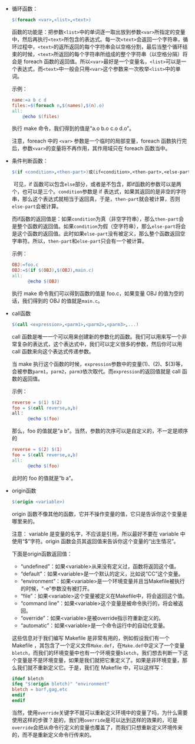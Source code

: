 - 循环函数：

  ```makefile
  $(foreach <var>,<list>,<text>)
  ```

  函数的功能是：把参数`<list>`中的单词逐一取出放到参数`<var>`所指定的变量中，然后再执行`<text>`所包含的表达式。每一次`<text>`会返回一个字符串，循环过程中，`<text>`的返所返回的每个字符串会以空格分割，最后当整个循环结束的时候，`<text>`所返回的每个字符串所组成的整个字符串（以空格分隔）将会是 foreach 函数的返回值。所以`<var>`最好是一个变量名，`<list>`可以是一个表达式，而`<text>`中一般会只用`<var>`这个参数来一次枚举`<list>`中的单词。

  示例：

  ```makefile
  name:=a b c d
  files:=$(foreach n,$(names),$(n).o)
  all:
      @echo $(files)
  ```

  执行 make 命令，我们得到的值是“a.o b.o c.o d.o”。

  注意，foreach 中的 `<var>` 参数是一个临时的局部变量，foreach 函数执行完后，参数`<var>`的变量将不再作用，其作用域只在 foreach 函数当中。

- 条件判断函数：

  ```makefile
  $(if <condition>,<then-part>)或(if<condition>,<then-part>,<else-part>)
  ```

  ​	可见，if 函数可以包含`else`部分，或者是不包含，即if函数的参数可以是两个，也可以是三个。`condition`参数是 if 表达式，如果其返回的是非空的字符串，那么这个表达式就相当于返回真，于是，`then-part`就会被计算，否则`else-part`会被计算。

  ​	而if函数的返回值是：如果`condition`为真（非空字符串），那么`then-part`会是整个函数的返回值。如果`condition`为假（空字符串），那么`else-part`将会是这个函数的返回值。此时如果`else-part`没有被定义，那么整个函数返回空字串符。所以，`then-part`和`else-part`只会有一个被计算。

  示例：

  ```makefile
  OBJ:=foo.c
  OBJ:=$(if $(OBJ),$(OBJ),main.c)
  all:
        @echo $(OBJ)
  ```

  执行 make 命令我们可以得到函数的值是 foo.c，如果变量 OBJ 的值为空的话，我们得到的 OBJ 的值就是`main.c`。

- call函数

  ```makefile
  $(call <expression>,<parm1>,<parm2>,<parm3>,...)
  ```

  call 函数是唯一一个可以用来创建新的参数化的函数。我们可以用来写一个非常复杂的表达式，这个表达式中，我们可以定义很多的参数，然后你可以用 call 函数来向这个表达式传递参数。

  当 make 执行这个函数的时候，`expression`参数中的变量$(1)、$(2)、$(3)等，会被参数`parm1`，`parm2`，`parm3`依次取代。而`expression`的返回值就是 call 函数的返回值。

  示例：

  ```makefile
  reverse = $(1) $(2)
  foo = $(call reverse,a,b)
  all：
        @echo $(foo)
  ```

  那么，foo 的值就是“a b”。当然，参数的次序可以是自定义的，不一定是顺序的

  ```makefile
  reverse = $(2) $(1)
  foo = $(call reverse,a,b)
  all:
        @echo $(foo)
  ```

  此时的 foo 的值就是“b a”。

- origin函数

  ```makefile
  $(origin <variable>)
  ```

  origin 函数不像其他的函数，它并不操作变量的值，它只是告诉你这个变量是哪里来的。

  注意： variable 是变量的名字，不应该是引用，所以最好不要在 variable 中使用“$”字符。origin 函数会员其返回值来告诉你这个变量的“出生情况”。

  下面是origin函数返回值：

  - “undefined”：如果\<variable>从来没有定义过，函数将返回这个值。
  - “default”：如果\<variable>是一个默认的定义，比如说“CC”这个变量。
  - “environment”：如果\<variable>是一个环境变量并且当Makefile被执行的时候，“-e”参数没有被打开。
  - “file”：如果\<variable>这个变量被定义在Makefile中，将会返回这个值。
  - “command line”：如果\<variable>这个变量是被命令执行的，将会被返回。
  - “override”：如果\<variable>是被override指示符重新定义的。
  - “automatic”：如果\<variable>是一个命令运行中的自动化变量。

  这些信息对于我们编写 Makefile 是非常有用的，例如假设我们有一个 Makefile ，其包含了一个定义文件`Make.def`，在`Make.def`中定义了一个变量`bletch`，而我们的环境变量中也有一个环境变量`bletch`，我们想去判断一下这个变量是不是环境变量，如果是我们就把它重定义了。如果是非环境变量，那么我们就不重新定义它。于是，我们在 Makefile 中，可以这样写：

  ```makefile
  ifdef bletch
  ifeq "$(origin bletch)" "environment"
  bletch = barf,gag,etc
  endif
  endif
  ```

  当然，使用`override`关键字不就可以重新定义环境中的变量了吗，为什么需要使用这样的步骤？是的，我们用`override`是可以达到这样的效果的，可是`override`会把从命令行定义的变量也覆盖了，而我们只想重新定义环境传来的，而不是重新定义命令行传来的。